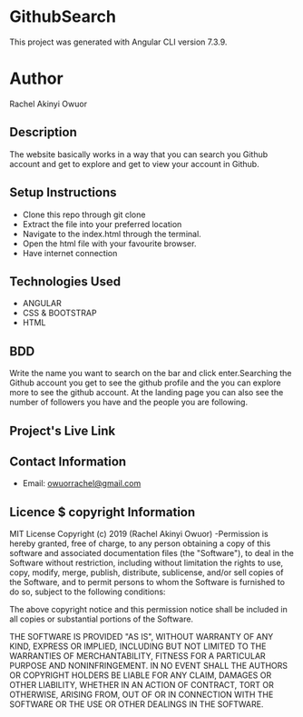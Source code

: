 # GithubSearch
This project was generated with Angular CLI version 7.3.9.

# Author
Rachel Akinyi Owuor
## Description
The website basically works in a way that you can search you Github account and get to explore and get to view your account in Github.

## Setup Instructions
* Clone this repo through git clone
* Extract the file into your preferred location
* Navigate to the index.html through the terminal.
* Open the html file with your favourite browser.
* Have internet connection
## Technologies Used
* ANGULAR
* CSS & BOOTSTRAP
* HTML
## BDD
Write the name you want to search on the bar and click enter.Searching the Github account you get to see the github profile and the you can explore more to see the github account.
At the landing page you can also see the number of followers you have and the people you are following.
## Project's Live Link

## Contact Information
* Email: owuorrachel@gmail.com
## Licence $ copyright Information
MIT License Copyright (c) 2019 (Rachel Akinyi Owuor) -Permission is hereby granted, free of charge, to any person obtaining a copy of this software and associated documentation files (the "Software"), to deal in the Software without restriction, including without limitation the rights to use, copy, modify, merge, publish, distribute, sublicense, and/or sell copies of the Software, and to permit persons to whom the Software is furnished to do so, subject to the following conditions:

The above copyright notice and this permission notice shall be included in all copies or substantial portions of the Software.

THE SOFTWARE IS PROVIDED "AS IS", WITHOUT WARRANTY OF ANY KIND, EXPRESS OR IMPLIED, INCLUDING BUT NOT LIMITED TO THE WARRANTIES OF MERCHANTABILITY, FITNESS FOR A PARTICULAR PURPOSE AND NONINFRINGEMENT. IN NO EVENT SHALL THE AUTHORS OR COPYRIGHT HOLDERS BE LIABLE FOR ANY CLAIM, DAMAGES OR OTHER LIABILITY, WHETHER IN AN ACTION OF CONTRACT, TORT OR OTHERWISE, ARISING FROM, OUT OF OR IN CONNECTION WITH THE SOFTWARE OR THE USE OR OTHER DEALINGS IN THE SOFTWARE.